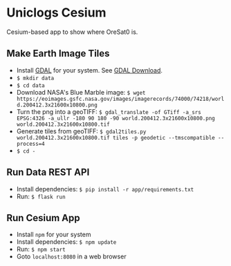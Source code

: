 # Uniclogs Cesium

Cesium-based app to show where OreSat0 is.

## Make Earth Image Tiles

- Install [GDAL] for your system. See [GDAL Download].
- `$ mkdir data`
- `$ cd data`
- Download NASA's Blue Marble image: `$ wget https://eoimages.gsfc.nasa.gov/images/imagerecords/74000/74218/world.200412.3x21600x10800.png`
- Turn the png into a geoTIFF: `$ gdal_translate -of GTiff -a_srs EPSG:4326 -a_ullr -180 90 180 -90 world.200412.3x21600x10800.png world.200412.3x21600x10800.tif`
- Generate tiles from geoTIFF: `$ gdal2tiles.py world.200412.3x21600x10800.tif tiles -p geodetic --tmscompatible --process=4`
- `$ cd -`

## Run Data REST API

- Install dependencies: `$ pip install -r app/requirements.txt`
- Run: `$ flask run`

## Run Cesium App

- Install `npm` for your system
- Install dependencies: `$ npm update`
- Run: `$ npm start`
- Goto `localhost:8080` in a web browser

[GDAL]:https://gdal.org
[GDAL Download]:https://gdal.org/download.html
